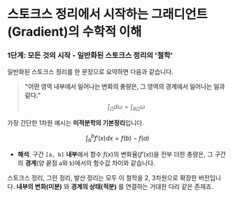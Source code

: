 # 스토크스 정리에서 시작하는 그래디언트(Gradient)의 수학적 이해

### 1단계: 모든 것의 시작 - 일반화된 스토크스 정리의 '철학'

일반화된 스토크스 정리를 한 문장으로 요약하면 다음과 같습니다.

> **"어떤 영역 내부에서 일어나는 변화의 총량은, 그 영역의 경계에서 일어나는 일과 같다."**
> $$ \int_{\Omega} d\omega = \int_{\partial\Omega} \omega $$

가장 간단한 1차원 예시는 **미적분학의 기본정리**입니다.

$$ \int_a^b f'(x) dx = f(b) - f(a) $$

* **해석**: 구간 `[a, b]` **내부**에서 함수 $f(x)$의 변화율($f'(x)$)을 전부 더한 총량은, 그 구간의 **경계**(양 끝점 `a`와 `b`)에서의 함수값 차이와 같습니다.

스토크스 정리, 그린 정리, 발산 정리는 모두 이 철학을 2, 3차원으로 확장한 버전입니다. **내부의 변화(미분)** 와 **경계의 상태(적분)** 를 연결하는 거대한 다리 같은 존재죠.


